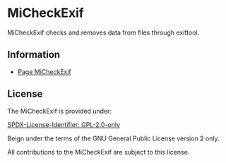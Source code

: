# MiCheckExif

MiCheckExif checks and removes data from files through exiftool.

## Information

- [Page MiCheckExif](https://www.mugomes.com.br/2025/07/micheckexif.html)

## License

The MiCheckExif is provided under:

[SPDX-License-Identifier: GPL-2.0-only](https://spdx.org/licenses/GPL-2.0-only.html)

Beign under the terms of the GNU General Public License version 2 only.

All contributions to the MiCheckExif are subject to this license.

